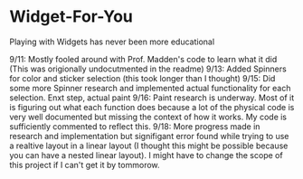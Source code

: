 # Widget-For-You
Playing with Widgets has never been more educational

9/11: Mostly fooled around with Prof. Madden's code to learn what it did (This was origionally undocutmented in the readme)
9/13: Added Spinners for color and sticker selection (this took longer than I thought)
9/15: Did some more Spinner research and implemented actual functionality for each selection. Enxt step, actual paint
9/16: Paint research is underway. Most of it is figuring out what each function does because a lot of the physical code is very well documented but missing the context of how it works. My code is sufficiently commented to reflect this.
9/18: More progress made in research and implementation but signifigant error found while trying to use a realtive layout in a linear layout (I thought this might be possible because you can have a nested linear layout). I might have to change the scope of this project if I can't get it by tommorow. 
